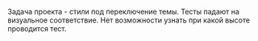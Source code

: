 Задача проекта - стили под переключение темы.
Тесты падают на визуальное соответствие. Нет возможности узнать при какой высоте проводится тест.